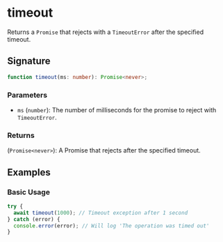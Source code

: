 # timeout

Returns a `Promise` that rejects with a `TimeoutError` after the specified timeout.

## Signature

```typescript
function timeout(ms: number): Promise<never>;
```

### Parameters

- `ms` (`number`): The number of milliseconds for the promise to reject with `TimeoutError`.

### Returns

(`Promise<never>`): A Promise that rejects after the specified timeout.

## Examples

### Basic Usage

```typescript
try {
  await timeout(1000); // Timeout exception after 1 second
} catch (error) {
  console.error(error); // Will log 'The operation was timed out'
}
```
